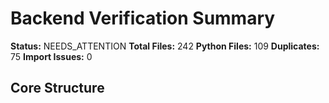 # Backend Verification Summary

**Status:** NEEDS_ATTENTION
**Total Files:** 242
**Python Files:** 109
**Duplicates:** 75
**Import Issues:** 0

## Core Structure
